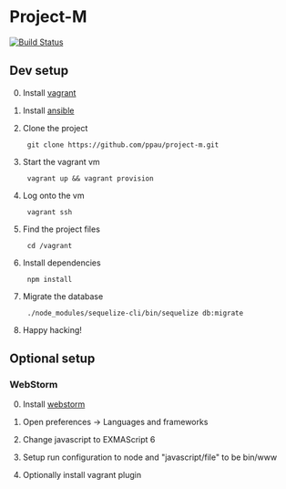 # Project-M

[![Build Status](https://snap-ci.com/ppau/project-m/branch/master/build_image)](https://snap-ci.com/ppau/project-m/branch/master)

## Dev setup

0. Install [vagrant](https://www.vagrantup.com/downloads.html)
0. Install [ansible](https://docs.ansible.com/ansible/intro_installation.html)
0. Clone the project

        git clone https://github.com/ppau/project-m.git

0. Start the vagrant vm

        vagrant up && vagrant provision

0. Log onto the vm

        vagrant ssh

0. Find the project files

        cd /vagrant

0. Install dependencies

        npm install

0. Migrate the database

        ./node_modules/sequelize-cli/bin/sequelize db:migrate

0. Happy hacking!

## Optional setup

### WebStorm

0. Install [webstorm](https://www.jetbrains.com/webstorm/download/)

0. Open preferences -> Languages and frameworks

0. Change javascript to EXMAScript 6

0. Setup run configuration to node and "javascript/file" to be bin/www

0. Optionally install vagrant plugin
